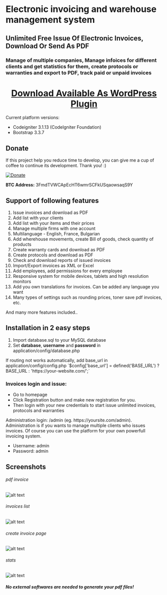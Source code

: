 # Electronic invoicing and warehouse management system
## Unlimited Free Issue Of Electronic Invoices, Download Or Send As PDF

### Manage of multiple companies, Manage infoices for different clients and get statistics for them, create protocols or warranties and export to PDF, track paid or unpaid invoices

<h1 align="center">
    <a href="https://codecanyon.net/item/wp-invoices-pdf-electronic-invoicing-system/36891583">Download Available As WordPress Plugin</a>
</h1>

<p>Current platform versions:</p>

* Codeigniter 3.1.13 (CodeIgniter Foundation)
* Bootstrap 3.3.7

## Donate
<p>If this project help you reduce time to develop, you can give me a cup of coffee to continue its development. Thank you! :)</p>

[![Donate](https://www.paypalobjects.com/en_US/i/btn/btn_donateCC_LG.gif)](https://www.paypal.com/donate/?hosted_button_id=PF5ES4K748ZEY)

<p><b>BTC Address:</b> 3FmdTVWCApEcHT6wmrSCFkUSqaowsaqS9Y</p>

## Support of following features

1. Issue invoices and download as PDF
2. Add list with your clients
3. Add list with your items and their prices
4. Manage multiple firms with one account
5. Multilanguage - English, France, Bulgarian
6. Add wherehouse movements, create Bill of goods, check quantity of products
7. Create warranty cards and download as PDF
8. Create protocols and download as PDF
9. Check and download reports of issued invoices
10. Import/Export invoices as XML or Excel
11. Add employees, add permissions for every employee
12. Responsive system for mobile devices, tablets and high resolution monitors
13. Add you own translations for invoices. Can be added any language you want
14. Many types of settings such as rounding prices, toner save pdf invoices, etc.

<p>And many more features included..</p>

## Installation in 2 easy steps
1. Import database.sql to your MySQL database
2. Set <b>database</b>, <b>username</b> and <b>password</b> in application/config/database.php

<p>If routing not works automatically, add base_url in application/config/config.php `$config['base_url'] = defined('BASE_URL') ? BASE_URL : 'https://your-website.com/';`</p>

### Invoices login and issue:

- Go to homepage
- Click Registration button and make new registration for you.
- Then login with your new credentials to start issue unlimited invoices, protocols and warranties

<p>Administration login: /admin (eg. https://yoursite.com/admin). Administration is if you wants to manage multiple clients who issues invoices. Of course you can use the platform for your own powerfull invoicing system.</p>

- Username: admin
- Password: admin

## Screenshots

###### pdf invoice
![alt text](https://raw.githubusercontent.com/kirilkirkov/ei/master/design/user/design_of_invoice.png?token=ADQ0kH5ObqDK3l2H-K4gXn74aIeVi0fVks5acX1HwA%3D%3D "Logo Title Text 1")
###### invoices list
![alt text](https://raw.githubusercontent.com/kirilkirkov/ei/master/design/user/design_of_invoices_list.png?token=ADQ0kGLfoXLmpNGV5HYZewfaZHzr3qA9ks5acX1IwA%3D%3D "Logo Title Text 1")
###### create invoice page
![alt text](https://raw.githubusercontent.com/kirilkirkov/ei/master/design/user/create_invoice_page.png?token=ADQ0kGcYR3mBvj8ANBbPJ8wg8w69gpgPks5acX1FwA%3D%3D "Logo Title Text 1")
###### stats
![alt text](https://raw.githubusercontent.com/kirilkirkov/ei/master/design/user/stats.png?token=ADQ0kGcYR3mBvj8ANBbPJ8wg8w69gpgPks5acX1FwA%3D%3D "Logo Title Text 1")

##### No external softwares are needed to generate your pdf files!
